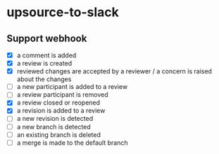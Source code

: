# upsource-to-slack

## Support webhook
- [x] a comment is added
- [x] a review is created
- [x] reviewed changes are accepted by a reviewer / a concern is raised about the changes
- [ ] a new participant is added to a review
- [ ] a review participant is removed
- [x] a review closed or reopened
- [x] a revision is added to a review
- [ ] a new revision is detected
- [ ] a new branch is detected
- [ ] an existing branch is deleted
- [ ] a merge is made to the default branch
